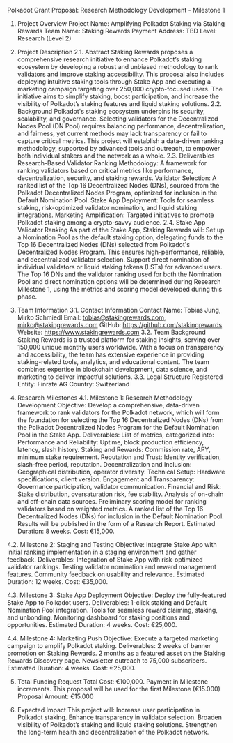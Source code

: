 Polkadot Grant Proposal: Research Methodology Development - Milestone 1 
1. Project Overview
Project Name: Amplifying Polkadot Staking via Staking Rewards
Team Name: Staking Rewards
Payment Address: TBD
Level: Research (Level 2)

2. Project Description
2.1. Abstract
Staking Rewards proposes a comprehensive research initiative to enhance Polkadot’s staking ecosystem by developing a robust and unbiased methodology to rank validators and improve staking accessibility. This proposal also includes deploying intuitive staking tools through Stake App and executing a marketing campaign targeting over 250,000 crypto-focused users. The initiative aims to simplify staking, boost participation, and increase the visibility of Polkadot’s staking features and liquid staking solutions.
2.2. Background
Polkadot's staking ecosystem underpins its security, scalability, and governance. Selecting validators for the Decentralized Nodes Pool (DN Pool) requires balancing performance, decentralization, and fairness, yet current methods may lack transparency or fail to capture critical metrics. This project will establish a data-driven ranking methodology, supported by advanced tools and outreach, to empower both individual stakers and the network as a whole.
2.3. Deliverables
Research-Based Validator Ranking Methodology: A framework for ranking validators based on critical metrics like performance, decentralization, security, and staking rewards.
Validator Selection: A ranked list of the Top 16 Decentralized Nodes (DNs), sourced from the Polkadot Decentralized Nodes Program, optimized for inclusion in the Default Nomination Pool.
Stake App Deployment: Tools for seamless staking, risk-optimized validator nomination, and liquid staking integrations.
Marketing Amplification: Targeted initiatives to promote Polkadot staking among a crypto-savvy audience.
2.4. Stake App Validator Ranking
As part of the Stake App, Staking Rewards will:
Set up a Nomination Pool as the default staking option, delegating funds to the Top 16 Decentralized Nodes (DNs) selected from Polkadot's Decentralized Nodes Program. This ensures high-performance, reliable, and decentralized validator selection.
Support direct nomination of individual validators or liquid staking tokens (LSTs) for advanced users.
The Top 16 DNs and the validator ranking used for both the Nomination Pool and direct nomination options will be determined during Research Milestone 1, using the metrics and scoring model developed during this phase.

3. Team Information
3.1. Contact Information
Contact Name: Tobias Jung, Mirko Schmiedl
Email: tobias@stakingrewards.com, mirko@stakingrewards.com 
GitHub: https://github.com/stakingrewards
Website: https://www.stakingrewards.com
3.2. Team Background
Staking Rewards is a trusted platform for staking insights, serving over 150,000 unique monthly users worldwide. With a focus on transparency and accessibility, the team has extensive experience in providing staking-related tools, analytics, and educational content. The team combines expertise in blockchain development, data science, and marketing to deliver impactful solutions.
3.3. Legal Structure
Registered Entity: Finrate AG
Country: Switzerland

4. Research Milestones
4.1. Milestone 1: Research Methodology Development
Objective: Develop a comprehensive, data-driven framework to rank validators for the Polkadot network, which will form the foundation for selecting the Top 16 Decentralized Nodes (DNs) from the Polkadot Decentralized Nodes Program for the Default Nomination Pool in the Stake App.
Deliverables:
List of metrics, categorized into:
Performance and Reliability: Uptime, block production efficiency, latency, slash history.
Staking and Rewards: Commission rate, APY, minimum stake requirement.
Reputation and Trust: Identity verification, slash-free period, reputation.
Decentralization and Inclusion: Geographical distribution, operator diversity.
Technical Setup: Hardware specifications, client version.
Engagement and Transparency: Governance participation, validator communication.
Financial and Risk: Stake distribution, oversaturation risk, fee stability.
Analysis of on-chain and off-chain data sources.
Preliminary scoring model for ranking validators based on weighted metrics.
A ranked list of the Top 16 Decentralized Nodes (DNs) for inclusion in the Default Nomination Pool.
Results will be published in the form of a Research Report.
Estimated Duration: 8 weeks.
Cost: €15,000.

4.2. Milestone 2: Staging and Testing
Objective: Integrate Stake App with initial ranking implementation in a staging environment and gather feedback.
Deliverables:
Integration of Stake App with risk-optimized validator rankings.
Testing validator nomination and reward management features.
Community feedback on usability and relevance.
Estimated Duration: 12 weeks.
Cost: €35,000.

4.3. Milestone 3: Stake App Deployment
Objective: Deploy the fully-featured Stake App to Polkadot users.
Deliverables:
1-click staking and Default Nomination Pool integration.
Tools for seamless reward claiming, staking, and unbonding.
Monitoring dashboard for staking positions and opportunities.
Estimated Duration: 4 weeks.
Cost: €25,000.

4.4. Milestone 4: Marketing Push
Objective: Execute a targeted marketing campaign to amplify Polkadot staking.
Deliverables:
2 weeks of banner promotion on Staking Rewards.
2 months as a featured asset on the Staking Rewards Discovery page.
Newsletter outreach to 75,000 subscribers.
Estimated Duration: 4 weeks.
Cost: €25,000.

5. Total Funding Request
Total Cost: €100,000.
Payment in Milestone increments.
This proposal will be used for the first Milestone (€15.000)
Proposal Amount: €15.000

6. Expected Impact
This project will:
Increase user participation in Polkadot staking.
Enhance transparency in validator selection.
Broaden visibility of Polkadot’s staking and liquid staking solutions.
Strengthen the long-term health and decentralization of the Polkadot network.
